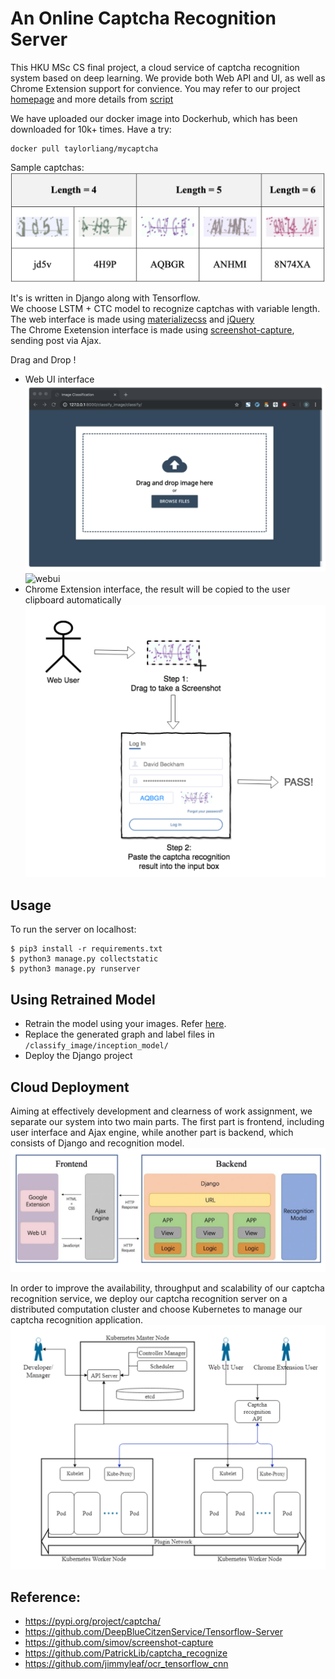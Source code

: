 # An Online Captcha Recognition Server

This HKU MSc CS final project, a cloud service of captcha recognition system based on deep learning. We provide both Web API and UI, as well as Chrome Extension support for convience. You may refer to our project [homepage](https://i.cs.hku.hk/~msp18012/) and more details from [script](https://github.com/CaptainDuke/image-classify-server/blob/master/res/msp18012.pdf)

We have uploaded our docker image into Dockerhub, which has been downloaded for 10k+ times. Have a try: 
```
docker pull taylorliang/mycaptcha
```
Sample captchas: <br>
![captcha](https://github.com/CaptainDuke/image-classify-server/blob/master/res/Captchas.png)

It's is written in Django along with Tensorflow.<br>
We choose LSTM + CTC model to recognize captchas with variable length.<br>
The web interface is made using [materializecss](http://materializecss.com/) and [jQuery](https://jquery.com/)<br>
The Chrome Exetension interface is made using [screenshot-capture](https://github.com/simov/screenshot-capture), sending post via Ajax.

Drag and Drop !
- Web UI interface<br>![webui](https://github.com/CaptainDuke/image-classify-server/blob/master/res/WebUI.png)![webui](https://github.com/CaptainDuke/image-classify-server/res/WebUIOutput.png)
- Chrome Extension interface, the result will be copied to the user clipboard automatically<br>![chrome](https://github.com/CaptainDuke/image-classify-server/blob/master/res/ChromeUser.png)


## Usage

To run the server on localhost:

```
$ pip3 install -r requirements.txt
$ python3 manage.py collectstatic
$ python3 manage.py runserver
```

## Using Retrained Model
* Retrain the model using your images. Refer [here](https://www.tensorflow.org/tutorials/image_retraining).
* Replace the generated graph and label files in `/classify_image/inception_model/`
* Deploy the Django project

## Cloud Deployment
 Aiming at effectively development and clearness of work assignment, we separate our system into two main parts. The first part is frontend, including user interface and Ajax engine, while another part is backend, which consists of Django and recognition model.<br>
![arc](https://github.com/CaptainDuke/image-classify-server/blob/master/res/arc.png)

 In order to improve the availability, throughput and scalability of our captcha recognition service, we deploy our captcha recognition server on a distributed computation cluster and choose Kubernetes to manage our captcha recognition application.<br>
![arc](https://github.com/CaptainDuke/image-classify-server/blob/master/res/k8s.png)



## Reference:
- https://pypi.org/project/captcha/
- https://github.com/DeepBlueCitzenService/Tensorflow-Server
- https://github.com/simov/screenshot-capture
- https://github.com/PatrickLib/captcha_recognize
- https://github.com/jimmyleaf/ocr_tensorflow_cnn
